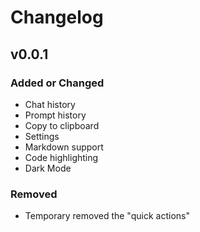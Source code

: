 # Changelog

## v0.0.1

### Added or Changed
- Chat history
- Prompt history
- Copy to clipboard
- Settings
- Markdown support
- Code highlighting
- Dark Mode

### Removed

- Temporary removed the "quick actions"